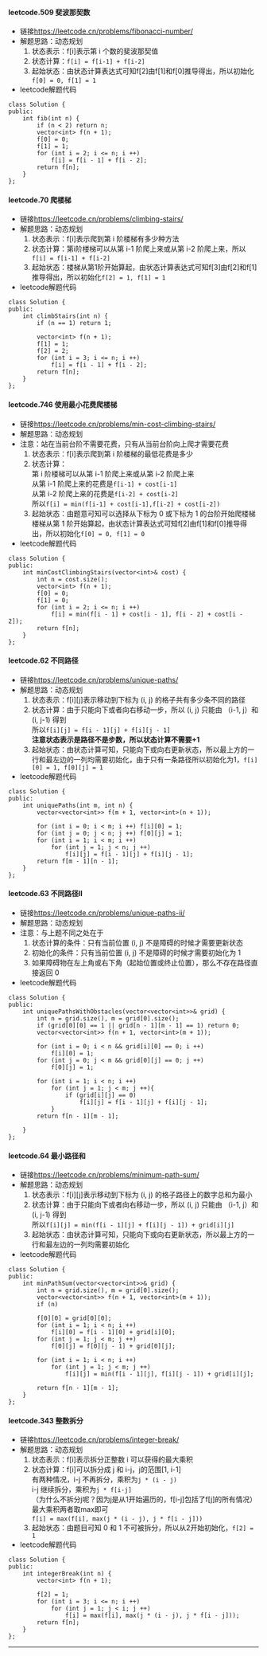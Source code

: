 #### leetcode.509 斐波那契数
- 链接<https://leetcode.cn/problems/fibonacci-number/>  
- 解题思路：动态规划  
  1. 状态表示：f[i]表示第 i 个数的斐波那契值
  2. 状态计算：`f[i] = f[i-1] + f[i-2]`
  3. 起始状态：由状态计算表达式可知f[2]由f[1]和f[0]推导得出，所以初始化`f[0] = 0, f[1] = 1`
- leetcode解题代码
```
class Solution {
public:
    int fib(int n) {
        if (n < 2) return n;
        vector<int> f(n + 1);
        f[0] = 0;
        f[1] = 1;
        for (int i = 2; i <= n; i ++)
            f[i] = f[i - 1] + f[i - 2];
        return f[n];
    }
};
```
#### leetcode.70 爬楼梯
- 链接<https://leetcode.cn/problems/climbing-stairs/>  
- 解题思路：动态规划  
  1. 状态表示：f[i]表示爬到第 i 阶楼梯有多少种方法
  2. 状态计算：第i阶楼梯可以从第 i-1 阶爬上来或从第 i-2 阶爬上来，所以`f[i] = f[i-1] + f[i-2]`
  3. 起始状态：楼梯从第1阶开始算起，由状态计算表达式可知f[3]由f[2]和f[1]推导得出，所以初始化`f[2] = 1, f[1] = 1`
- leetcode解题代码
```
class Solution {
public:
    int climbStairs(int n) {
        if (n == 1) return 1;
        
        vector<int> f(n + 1);
        f[1] = 1;
        f[2] = 2;
        for (int i = 3; i <= n; i ++)
            f[i] = f[i - 1] + f[i - 2];
        return f[n];
    }
};
```
#### leetcode.746 使用最小花费爬楼梯
- 链接<https://leetcode.cn/problems/min-cost-climbing-stairs/>  
- 解题思路：动态规划  
- 注意：站在当前台阶不需要花费，只有从当前台阶向上爬才需要花费
  1. 状态表示：f[i]表示爬到第 i 阶楼梯的最低花费是多少
  2. 状态计算：  
   第 i 阶楼梯可以从第 i-1 阶爬上来或从第 i-2 阶爬上来  
   从第 i-1 阶爬上来的花费是`f[i-1] + cost[i-1]`  
   从第 i-2 阶爬上来的花费是`f[i-2] + cost[i-2]`  
   所以`f[i] = min(f[i-1] + cost[i-1],f[i-2] + cost[i-2])`
  3. 起始状态：由题意可知可以选择从下标为 0 或下标为 1 的台阶开始爬楼梯楼梯从第 1 阶开始算起，由状态计算表达式可知f[2]由f[1]和f[0]推导得出，所以初始化`f[0] = 0, f[1] = 0`
- leetcode解题代码
```
class Solution {
public:
    int minCostClimbingStairs(vector<int>& cost) {
        int n = cost.size();
        vector<int> f(n + 1);
        f[0] = 0;
        f[1] = 0;
        for (int i = 2; i <= n; i ++)
            f[i] = min(f[i - 1] + cost[i - 1], f[i - 2] + cost[i - 2]);
        return f[n];
    }
};
```
#### leetcode.62 不同路径
- 链接<https://leetcode.cn/problems/unique-paths/>  
- 解题思路：动态规划  
  1. 状态表示：f[i][j]表示移动到下标为 (i, j) 的格子共有多少条不同的路径
  2. 状态计算：由于只能向下或者向右移动一步，所以 (i, j) 只能由 （i-1, j）和 (i, j-1) 得到  
   所以`f[i][j] = f[i - 1][j] + f[i][j - 1]`  
   **注意状态表示是路径不是步数，所以状态计算不需要+1**
  3. 起始状态：由状态计算可知，只能向下或向右更新状态，所以最上方的一行和最左边的一列均需要初始化，由于只有一条路径所以初始化为1，`f[i][0] = 1, f[0][j] = 1`
- leetcode解题代码
```
class Solution {
public:
    int uniquePaths(int m, int n) {
        vector<vector<int>> f(m + 1, vector<int>(n + 1));

        for (int i = 0; i < m; i ++) f[i][0] = 1;
        for (int j = 0; j < n; j ++) f[0][j] = 1;
        for (int i = 1; i < m; i ++)
            for (int j = 1; j < n; j ++)
                f[i][j] = f[i - 1][j] + f[i][j - 1];
        return f[m - 1][n - 1];
    }
};
```
#### leetcode.63 不同路径Ⅱ
- 链接<https://leetcode.cn/problems/unique-paths-ii/>  
- 解题思路：动态规划  
- 注意：与上题不同之处在于
  1. 状态计算的条件：只有当前位置 (i, j) 不是障碍的时候才需要更新状态
  2. 初始化的条件：只有当前位置 (i, j) 不是障碍的时候才需要初始化为 1
  3. 如果障碍物在左上角或右下角（起始位置或终止位置），那么不存在路径直接返回 0
- leetcode解题代码
```
class Solution {
public:
    int uniquePathsWithObstacles(vector<vector<int>>& grid) {
        int n = grid.size(), m = grid[0].size();
        if (grid[0][0] == 1 || grid[n - 1][m - 1] == 1) return 0;
        vector<vector<int>> f(n + 1, vector<int>(m + 1));
        
        for (int i = 0; i < n && grid[i][0] == 0; i ++)
            f[i][0] = 1;
        for (int j = 0; j < m && grid[0][j] == 0; j ++)
            f[0][j] = 1;
       
        for (int i = 1; i < n; i ++)
            for (int j = 1; j < m; j ++){
                if (grid[i][j] == 0)
                    f[i][j] = f[i - 1][j] + f[i][j - 1];
            }
        return f[n - 1][m - 1];
                
    }
};
```
#### leetcode.64 最小路径和
- 链接<https://leetcode.cn/problems/minimum-path-sum/>  
- 解题思路：动态规划  
  1. 状态表示：f[i][j]表示移动到下标为 (i, j) 的格子路径上的数字总和为最小
  2. 状态计算：由于只能向下或者向右移动一步，所以 (i, j) 只能由 （i-1, j）和 (i, j-1) 得到  
   所以`f[i][j] = min(f[i - 1][j] + f[i][j - 1]) + grid[i][j]`
  3. 起始状态：由状态计算可知，只能向下或向右更新状态，所以最上方的一行和最左边的一列均需要初始化
- leetcode解题代码
```
class Solution {
public:
    int minPathSum(vector<vector<int>>& grid) {
        int n = grid.size(), m = grid[0].size();
        vector<vector<int>> f(n + 1, vector<int>(m + 1));
        if (n)

        f[0][0] = grid[0][0];
        for (int i = 1; i < n; i ++)
            f[i][0] = f[i - 1][0] + grid[i][0];
        for (int j = 1; j < m; j ++)
            f[0][j] = f[0][j - 1] + grid[0][j];
        
        for (int i = 1; i < n; i ++)
            for (int j = 1; j < m; j ++)
                f[i][j] = min(f[i - 1][j], f[i][j - 1]) + grid[i][j];
        
        return f[n - 1][m - 1];
    }
};
```
#### leetcode.343 整数拆分
- 链接<https://leetcode.cn/problems/integer-break/>  
- 解题思路：动态规划  
  1. 状态表示：f[i]表示拆分正整数 i 可以获得的最大乘积
  2. 状态计算：f[i]可以拆分成 j 和 i-j，j的范围[1, i-1]  
   有两种情况，i-j 不再拆分，乘积为`j * (i - j)`  
   i-j 继续拆分，乘积为`j * f[i-j]`  
   （为什么不拆分j呢？因为j是从1开始遍历的，f[i-j]包括了f[j]的所有情况）  
   最大乘积两者取max即可  
   `f[i] = max(f[i], max(j * (i - j), j * f[i - j]))`
  3. 起始状态：由题目可知 0 和 1 不可被拆分，所以从2开始初始化，`f[2] = 1`
- leetcode解题代码
```
class Solution {
public:
    int integerBreak(int n) {
        vector<int> f(n + 1);

        f[2] = 1;
        for (int i = 3; i <= n; i ++)
            for (int j = 1; j < i; j ++)
                f[i] = max(f[i], max(j * (i - j), j * f[i - j]));
        return f[n];
    }
};
```
*** 
